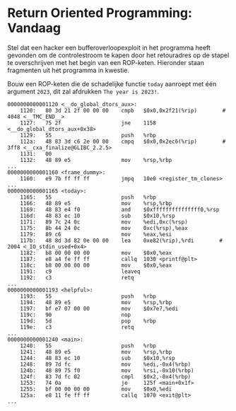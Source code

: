 # Return Oriented Programming: Vandaag
Stel dat een hacker een bufferoverloopexploit in het programma heeft gevonden om de controlestroom te kapen door het retouradres op de stapel te overschrijven met het begin van een ROP-keten. Hieronder staan ​​fragmenten uit het programma in kwestie.

Bouw een ROP-keten die de schadelijke functie `today` aanroept met één argument `2023`, dit zal afdrukken `The year is 2023!`.

```
0000000000001120 <__do_global_dtors_aux>:
    1120:	80 3d 21 2f 00 00 00 	cmpb   $0x0,0x2f21(%rip)        # 4048 <__TMC_END__>
    1127:	75 2f                	jne    1158 <__do_global_dtors_aux+0x38>
    1129:	55                   	push   %rbp
    112a:	48 83 3d c6 2e 00 00 	cmpq   $0x0,0x2ec6(%rip)        # 3ff8 <__cxa_finalize@GLIBC_2.2.5>
    1131:	00 
    1132:	48 89 e5             	mov    %rsp,%rbp
...
0000000000001160 <frame_dummy>:
    1160:	e9 7b ff ff ff       	jmpq   10e0 <register_tm_clones>
...
0000000000001165 <today>:
    1165:	55                   	push   %rbp
    1166:	48 89 e5             	mov    %rsp,%rbp
    1169:	48 83 e4 f0          	and    $0xfffffffffffffff0,%rsp
    116d:	48 83 ec 10          	sub    $0x10,%rsp
    1171:	89 7c 24 0c          	mov    %edi,0xc(%rsp)
    1175:	8b 44 24 0c          	mov    0xc(%rsp),%eax
    1179:	89 c6                	mov    %eax,%esi
    117b:	48 8d 3d 82 0e 00 00 	lea    0xe82(%rip),%rdi        # 2004 <_IO_stdin_used+0x4>
    1182:	b8 00 00 00 00       	mov    $0x0,%eax
    1187:	e8 a4 fe ff ff       	callq  1030 <printf@plt>
    118c:	b8 00 00 00 00       	mov    $0x0,%eax
    1191:	c9                   	leaveq 
    1192:	c3                   	retq   
...
0000000000001193 <helpful>:
    1193:	55                   	push   %rbp
    1194:	48 89 e5             	mov    %rsp,%rbp
    1197:	bf e7 07 00 00       	mov    $0x7e7,%edi
    119c:	90                   	nop
    119d:	5d                   	pop    %rbp
    119e:	c3                   	retq   
...
0000000000001240 <main>:
    1240:	55                   	push   %rbp
    1241:	48 89 e5             	mov    %rsp,%rbp
    1244:	48 83 ec 10          	sub    $0x10,%rsp
    1248:	89 7d fc             	mov    %edi,-0x4(%rbp)
    124b:	48 89 75 f0          	mov    %rsi,-0x10(%rbp)
    124f:	83 7d fc 02          	cmpl   $0x2,-0x4(%rbp)
    1253:	74 0a                	je     125f <main+0x1f>
    1255:	bf 00 00 00 00       	mov    $0x0,%edi
    125a:	e8 11 fe ff ff       	callq  1070 <exit@plt>
...
```